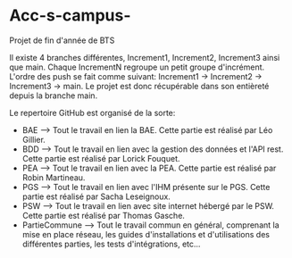 # Acc-s-campus-
Projet de fin d'année de BTS

Il existe 4 branches différentes, Increment1, Increment2, Increment3 ainsi que main. Chaque IncrementN regroupe un petit groupe d'incrément. L'ordre des push se fait comme suivant:
Increment1 -> Increment2 -> Increment3 -> main.
Le projet est donc récupérable dans son entièreté depuis la branche main.

Le repertoire GitHub est organisé de la sorte:
  - BAE --> Tout le travail en lien la BAE. Cette partie est réalisé par Léo Gillier.
  - BDD --> Tout le travail en lien avec la gestion des données et l'API rest. Cette partie est réalisé par Lorick Fouquet.
  - PEA --> Tout le travail en lien avec la PEA. Cette partie est réalisé par Robin Martineau.
  - PGS --> Tout le travail en lien avec l'IHM présente sur le PGS. Cette partie est réalisé par Sacha Leseignoux.
  - PSW --> Tout le travail en lien avec site internet hébergé par le PSW. Cette partie est réalisé par Thomas Gasche.
  - PartieCommune --> Tout le travail commun en général, comprenant la mise en place réseau, les guides d'installations et d'utilisations des différentes parties, les tests d'intégrations, etc...
